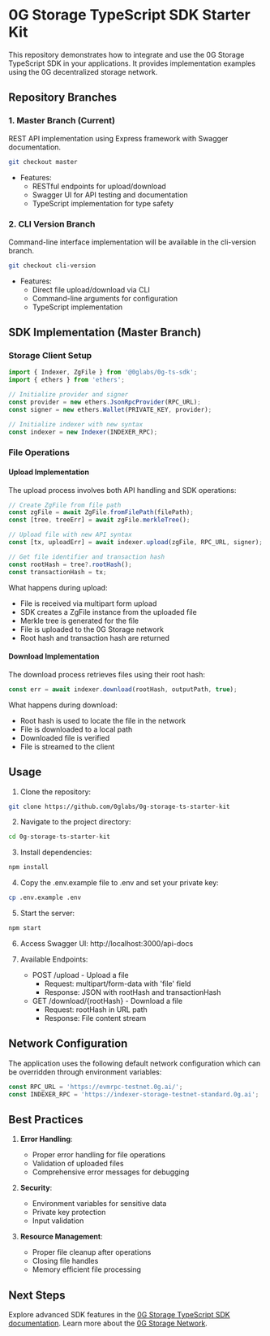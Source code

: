 # 0G Storage TypeScript SDK Starter Kit

This repository demonstrates how to integrate and use the 0G Storage TypeScript SDK in your applications. It provides implementation examples using the 0G decentralized storage network.

## Repository Branches

### 1. Master Branch (Current)
REST API implementation using Express framework with Swagger documentation.
```bash
git checkout master
```

- Features:
  - RESTful endpoints for upload/download
  - Swagger UI for API testing and documentation
  - TypeScript implementation for type safety

### 2. CLI Version Branch
Command-line interface implementation will be available in the cli-version branch.
```bash
git checkout cli-version
```

- Features:
  - Direct file upload/download via CLI
  - Command-line arguments for configuration
  - TypeScript implementation

## SDK Implementation (Master Branch)

### Storage Client Setup
```typescript
import { Indexer, ZgFile } from '@0glabs/0g-ts-sdk';
import { ethers } from 'ethers';

// Initialize provider and signer
const provider = new ethers.JsonRpcProvider(RPC_URL);
const signer = new ethers.Wallet(PRIVATE_KEY, provider);

// Initialize indexer with new syntax
const indexer = new Indexer(INDEXER_RPC);
```

### File Operations

#### Upload Implementation
The upload process involves both API handling and SDK operations:

```typescript
// Create ZgFile from file path
const zgFile = await ZgFile.fromFilePath(filePath);
const [tree, treeErr] = await zgFile.merkleTree();

// Upload file with new API syntax
const [tx, uploadErr] = await indexer.upload(zgFile, RPC_URL, signer);

// Get file identifier and transaction hash
const rootHash = tree?.rootHash();
const transactionHash = tx;
```

What happens during upload:
- File is received via multipart form upload
- SDK creates a ZgFile instance from the uploaded file
- Merkle tree is generated for the file
- File is uploaded to the 0G Storage network
- Root hash and transaction hash are returned

#### Download Implementation
The download process retrieves files using their root hash:

```typescript
const err = await indexer.download(rootHash, outputPath, true);
```

What happens during download:
- Root hash is used to locate the file in the network
- File is downloaded to a local path
- Downloaded file is verified
- File is streamed to the client

## Usage

1. Clone the repository:
```bash
git clone https://github.com/0glabs/0g-storage-ts-starter-kit
```

2. Navigate to the project directory:
```bash
cd 0g-storage-ts-starter-kit
```

3. Install dependencies:
```bash
npm install
```

4. Copy the .env.example file to .env and set your private key:
```bash
cp .env.example .env
```

5. Start the server:
```bash
npm start
```

6. Access Swagger UI: http://localhost:3000/api-docs

7. Available Endpoints:
   - POST /upload - Upload a file
     - Request: multipart/form-data with 'file' field
     - Response: JSON with rootHash and transactionHash
   - GET /download/{rootHash} - Download a file
     - Request: rootHash in URL path
     - Response: File content stream

## Network Configuration
The application uses the following default network configuration which can be overridden through environment variables:

```typescript
const RPC_URL = 'https://evmrpc-testnet.0g.ai/';
const INDEXER_RPC = 'https://indexer-storage-testnet-standard.0g.ai';
```

## Best Practices
1. **Error Handling**:
   - Proper error handling for file operations
   - Validation of uploaded files
   - Comprehensive error messages for debugging

2. **Security**:
   - Environment variables for sensitive data
   - Private key protection
   - Input validation

3. **Resource Management**:
   - Proper file cleanup after operations
   - Closing file handles
   - Memory efficient file processing

## Next Steps
Explore advanced SDK features in the [0G Storage TypeScript SDK documentation](https://github.com/0glabs/0g-ts-sdk). Learn more about the [0G Storage Network](https://docs.0g.ai/0g-storage). 
